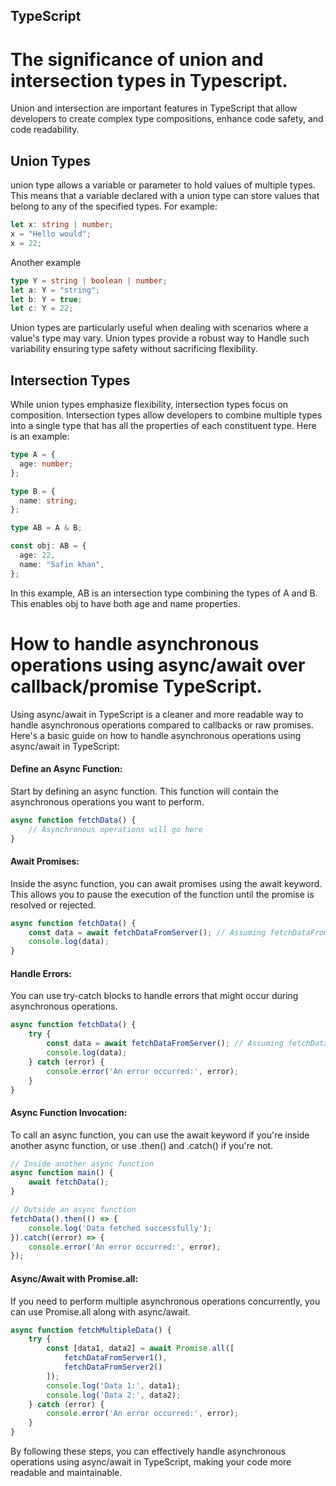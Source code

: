## TypeScript

# The significance of union and intersection types in Typescript.

Union and intersection are important features in TypeScript that allow developers to create complex type compositions, enhance code safety, and code readability.

## Union Types

union type allows a variable or parameter to hold values of multiple types. This means that a variable declared with a union type can store values that belong to any of the specified types. For example:

```typescript
let x: string | number;
x = "Hello would";
x = 22;
```

Another example

```typescript
type Y = string | boolean | number;
let a: Y = "string";
let b: Y = true;
let c: Y = 22;
```

Union types are particularly useful when dealing with scenarios where a value's type may vary. Union types provide a robust way to Handle such variability ensuring type safety without sacrificing flexibility.

## Intersection Types

While union types emphasize flexibility, intersection types focus on composition. Intersection types allow developers to combine multiple types into a single type that has all the properties of each constituent type. Here is an example:

```typescript
type A = {
  age: number;
};

type B = {
  name: string;
};

type AB = A & B;

const obj: AB = {
  age: 22,
  name: "Safin khan",
};
```

In this example, AB is an intersection type combining the types of A and B. This enables obj to have both  age and name properties.




# How to handle asynchronous operations using async/await over callback/promise TypeScript.

Using async/await in TypeScript is a cleaner and more readable way to handle asynchronous operations compared to callbacks or raw promises. Here's a basic guide on how to handle asynchronous operations using async/await in TypeScript:

#### Define an Async Function:

Start by defining an async function. This function will contain the asynchronous operations you want to perform.

```typescript
async function fetchData() {
    // Asynchronous operations will go here
}
```
#### Await Promises:

Inside the async function, you can await promises using the await keyword. This allows you to pause the execution of the function until the promise is resolved or rejected.

```typescript
async function fetchData() {
    const data = await fetchDataFromServer(); // Assuming fetchDataFromServer returns a Promise
    console.log(data);
}
```
#### Handle Errors:

You can use try-catch blocks to handle errors that might occur during asynchronous operations.

```typescript
async function fetchData() {
    try {
        const data = await fetchDataFromServer(); // Assuming fetchDataFromServer returns a Promise
        console.log(data);
    } catch (error) {
        console.error('An error occurred:', error);
    }
}
```
#### Async Function Invocation:

To call an async function, you can use the await keyword if you're inside another async function, or use .then() and .catch() if you're not.

```typescript
// Inside another async function
async function main() {
    await fetchData();
}

// Outside an async function
fetchData().then(() => {
    console.log('Data fetched successfully');
}).catch((error) => {
    console.error('An error occurred:', error);
});
```
#### Async/Await with Promise.all:

If you need to perform multiple asynchronous operations concurrently, you can use Promise.all along with async/await.


```typescript
async function fetchMultipleData() {
    try {
        const [data1, data2] = await Promise.all([
            fetchDataFromServer1(),
            fetchDataFromServer2()
        ]);
        console.log('Data 1:', data1);
        console.log('Data 2:', data2);
    } catch (error) {
        console.error('An error occurred:', error);
    }
}
```

By following these steps, you can effectively handle asynchronous operations using async/await in TypeScript, making your code more readable and maintainable.


